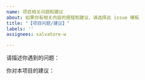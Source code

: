 ```yaml
---
name: 项目相关问题和建议
about: 如果你有相关内容的报错和建议，请选择此 issue 模板
title: "【项目问题/建议】"
labels: ''
assignees: salvatore-w

---
```


请描述你遇到的问题：



你对本项目的建议：
